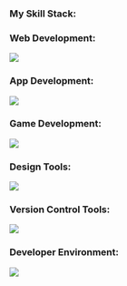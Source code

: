 ### My Skill Stack:


### Web Development:
<div margin-left="40px">
  <img src="https://skillicons.dev/icons?i=html,css,bootstrap,js,jquery,react,redux,nodejs,express,vite,wordpress,webflow&perline=6" />
</div>

### App Development:
<div margin-left="40px">
  <img src="https://skillicons.dev/icons?i=dart,flutter,firebase" />
</div>

### Game Development:
<div margin-left="40px">
  <img src="https://skillicons.dev/icons?i=c,cpp,cs,unity,unreal" />
</div>

### Design Tools:
<div margin-left="40px">
  <img src="https://skillicons.dev/icons?i=figma,ai,ps" />
</div>

### Version Control Tools:
<div margin-left="40px">
  <img src="https://skillicons.dev/icons?i=git,github" />
</div>

### Developer Environment:
<div margin-left="40px">
  <img src="https://skillicons.dev/icons?i=vscode" />
</div>

<!--
**umarkhan1513/umarkhan1513** is a ✨ _special_ ✨ repository because its `README.md` (this file) appears on your GitHub profile.

Here are some ideas to get you started:

- 🔭 I’m currently working on ...
- 🌱 I’m currently learning ...
- 👯 I’m looking to collaborate on ...
- 🤔 I’m looking for help with ...
- 💬 Ask me about ...
- 📫 How to reach me: ...
- 😄 Pronouns: ...
- ⚡ Fun fact: ...
-->
